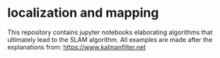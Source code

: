 # localization and mapping
This repository contains jupyter notebooks elaborating algorithms that ultimately lead to the SLAM algorithm.
All examples are made after the explanations from: https://www.kalmanfilter.net

